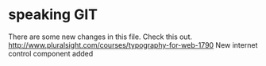 # speaking GIT 

There are some new changes in this file.
Check this out.
http://www.pluralsight.com/courses/typography-for-web-1790
New internet control component added
